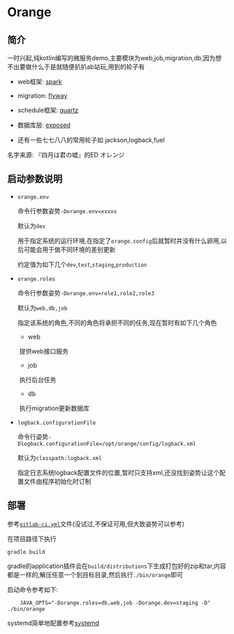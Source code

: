 # Orange

## 简介

一时兴起,纯kotlin编写的微服务demo,主要模块为web,job,migration,db,因为想不出要做什么于是就随便扒扒ab站玩,用到的轮子有

- web框架: [spark](http://sparkjava.com/documentation.html)

- migration: [flyway](http://flywaydb.org)

- schedule框架: [quartz](http://www.quartz-scheduler.org/)

- 数据库层: [exposed](https://github.com/JetBrains/Exposed)

- 还有一些七七八八的常用轮子如 jackson,logback,fuel

名字来源: 『四月は君の嘘』的ED オレンジ 

## 启动参数说明

- `orange.env`

    命令行参数姿势`-Dorange.env=xxxxx`

    默认为`dev`

    用于指定系统的运行环境,在指定了`orange.config`后就暂时并没有什么卵用,以后可能会用于做不同环境的差别更新

    约定值为如下几个`dev`,`test`,`staging`,`production`

- `orange.roles`

    命令行参数姿势`-Dorange.env=role1,role2,role3`

    默认为`web,db,job`

    指定该系统的角色,不同的角色将承担不同的任务,现在暂时有如下几个角色

  - web

  ​    提供web接口服务

  - job

  ​    执行后台任务

  - db

  ​    执行migration更新数据库

- `logback.configurationFile`

    命令行姿势`-Dlogback.configurationFile=/opt/orange/config/logback.xml`

    默认为`classpath:logback.xml`

    指定日志系统logback配置文件的位置,暂时只支持xml,还没找到姿势让这个配置文件由程序初始化时订制

## 部署

参考[`gitlab-ci.yml`](.gitlab-ci.yml)文件(没试过,不保证可用,但大致姿势可以参考)

在项目路径下执行

```
gradle build
```

gradle的application插件会在`build/distributions`下生成打包好的zip和tar,内容都是一样的,解压任意一个到目标目录,然后执行`./bin/orange`即可

启动命令参考如下:

```
    JAVA_OPTS="-Dorange.roles=db,web,job -Dorange.dev=staging -D" ./bin/orange
```

systemd简单地配置参考[systemd](systemd/orange)